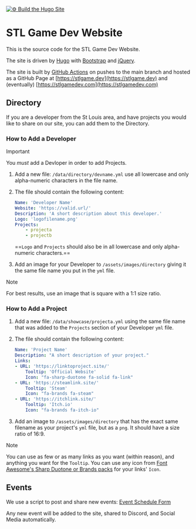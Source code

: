 [![⚙ Build the Hugo Site](https://github.com/AxolStudio/STLGameDevSite/actions/workflows/hugo-build.yaml/badge.svg)](https://github.com/AxolStudio/STLGameDevSite/actions/workflows/hugo-build.yaml)

# STL Game Dev Website

This is the source code for the STL Game Dev Website.

The site is driven by [Hugo](https://gohugo.io/) with [Bootstrap](https://getbootstrap.com/) and [jQuery](https://jquery.com/).

The site is built by [GitHub Actions](https://github.com/AxolStudio/STLGameDevSite/actions) on pushes to the main branch and hosted as a GitHub Page at [https://stlgame.dev](https://stlgame.dev) and (eventually) [https://stlgamedev.com](https://stlgamedev.com)

## Directory

If you are a developer from the St Louis area, and have projects you would like to share on our site, you can add them to the Directory.

### How to Add a Developer

> [!IMPORTANT]
> You *must* add a Devloper in order to add Projects.

1. Add a new file: `/data/directory/devname.yml` use all lowercase and only alpha-numeric characters in the file name.
2. The file should contain the following content:

    ```yaml
    Name: 'Developer Name'
    Website: 'https://valid.url/'
    Description: 'A short description about this developer.'
    Logo: 'logofilename.png'
    Projects:
        - projecta
        - projectb
    ```

    ==`Logo` and `Projects` should also be in all lowercase and only alpha-numeric characters.==

3. Add an image for your Developer to `/assets/images/directory` giving it the same file name you put in the `yml` file.

> [!NOTE]
> For best results, use an image that is square with a 1:1 size ratio.

### How to Add a Project

1. Add a new file: `/data/showcase/projecta.yml` using the same file name that was added to the `Projects` section of your Developer `yml` file.
2. The file should contain the following content:

    ```yaml
    Name: 'Project Name'
    Description: "A short description of your project."
    Links:
    - URL: 'https://linktoproject.site/'
        Tooltip: 'Official Website'
        Icon: "fa-sharp-duotone fa-solid fa-link"
    - URL: 'https://steamlink.site/'
        Tooltip: 'Steam'
        Icon: "fa-brands fa-steam"
    - URL: 'https://itchlink.site/'
        Tooltip: 'Itch.io'
        Icon: "fa-brands fa-itch-io"
    ```

3. Add an image to `/assets/images/directory` that has the exact same filename as your project's `yml` file, but as a `png`. It should have a size ratio of 16:9.

> [!NOTE]
> You can use as few or as many links as you want (within reason), and anything you want for the `Tooltip`. You can use any icon from [Font Awesome's Sharp Duotone or Brands packs](https://fontawesome.com/search?o=r&f=sharp-duotone%2Cbrands) for your links' `Icon`.

## Events

We use a script to post and share new events: [Event Schedule Form](https://forms.gle/eAdAhLC9Q5LKzZLk9)

Any new event will be added to the site, shared to Discord, and Social Media automatically.
